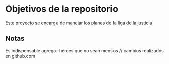 # Objetivos de la repositorio

Este proyecto se encarga de manejar los planes de la liga de la justicia


## Notas
Es indispensable agregar héroes que no sean mensos
// cambios realizados en github.com
